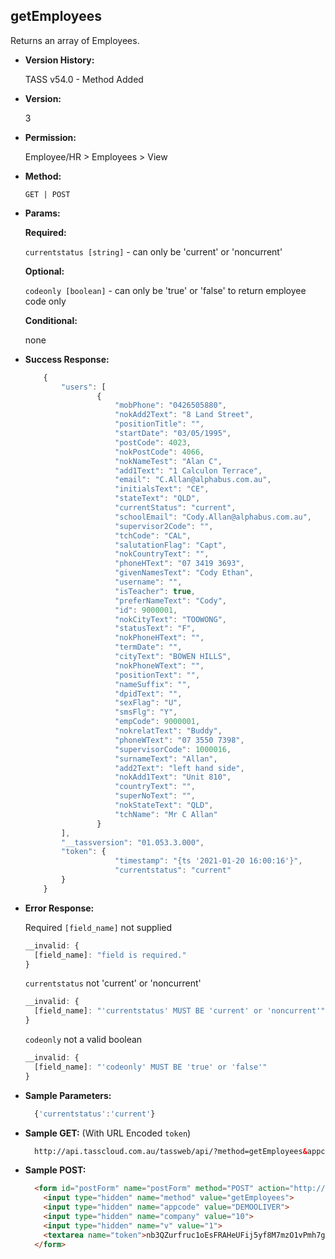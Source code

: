 **getEmployees**
----
  Returns an array of Employees.

* **Version History:**

	TASS v54.0 - Method Added

* **Version:**

	3

* **Permission:**

   Employee/HR > Employees > View

* **Method:**

  `GET | POST`
  
*  **Params:**

   **Required:**
 
   `currentstatus [string]` - can only be 'current' or 'noncurrent'
   
   **Optional:**
 
   `codeonly [boolean]` - can only be 'true' or 'false' to return employee code only

   **Conditional:**

   none

* **Success Response:**
	
	```javascript
		{
			"users": [
					{
						"mobPhone": "0426505880",
						"nokAdd2Text": "8 Land Street",
						"positionTitle": "",
						"startDate": "03/05/1995",
						"postCode": 4023,
						"nokPostCode": 4066,
						"nokNameTest": "Alan C",
						"add1Text": "1 Calculon Terrace",
						"email": "C.Allan@alphabus.com.au",
						"initialsText": "CE",
						"stateText": "QLD",
						"currentStatus": "current",
						"schoolEmail": "Cody.Allan@alphabus.com.au",
						"supervisor2Code": "",
						"tchCode": "CAL",
						"salutationFlag": "Capt",
						"nokCountryText": "",
						"phoneHText": "07 3419 3693",
						"givenNamesText": "Cody Ethan",
						"username": "",
						"isTeacher": true,
						"preferNameText": "Cody",
						"id": 9000001,
						"nokCityText": "TOOWONG",
						"statusText": "F",
						"nokPhoneHText": "",
						"termDate": "",
						"cityText": "BOWEN HILLS",
						"nokPhoneWText": "",
						"positionText": "",
						"nameSuffix": "",
						"dpidText": "",
						"sexFlag": "U",
						"smsFlg": "Y",
						"empCode": 9000001,
						"nokrelatText": "Buddy",
						"phoneWText": "07 3550 7398",
						"supervisorCode": 1000016,
						"surnameText": "Allan",
						"add2Text": "left hand side",
						"nokAdd1Text": "Unit 810",
						"countryText": "",
						"superNoText": "",
						"nokStateText": "QLD",
						"tchName": "Mr C Allan"
					}
			],
			"__tassversion": "01.053.3.000",
			"token": {
						"timestamp": "{ts '2021-01-20 16:00:16'}",
						"currentstatus": "current"
			}
		}
  ```
 
* **Error Response:**

	Required `[field_name]` not supplied
	```javascript
	__invalid: {
	  [field_name]: "field is required."
	}
	```

	`currentstatus` not 'current' or 'noncurrent'
	```javascript
	__invalid: {
	  [field_name]: "'currentstatus' MUST BE 'current' or 'noncurrent'"
	}
	```

	`codeonly` not a valid boolean
	```javascript
	__invalid: {
	  [field_name]: "'codeonly' MUST BE 'true' or 'false'"
	}
	```
* **Sample Parameters:**

  ```javascript
	{'currentstatus':'current'}
  ```

* **Sample GET:** (With URL Encoded `token`)

  ```HTML
	http://api.tasscloud.com.au/tassweb/api/?method=getEmployees&appcode=DEMOOLIVER&company=10&v=1&token=nb3QZurfruc1oEsFRAHeUFij5yf8M7mzO1vPmh7giNc%3D
  ```
  
* **Sample POST:**

  ```HTML
	<form id="postForm" name="postForm" method="POST" action="http://api.tasscloud.com.au/tassweb/api/">
	  <input type="hidden" name="method" value="getEmployees">
	  <input type="hidden" name="appcode" value="DEMOOLIVER">
	  <input type="hidden" name="company" value="10">
	  <input type="hidden" name="v" value="1">
	  <textarea name="token">nb3QZurfruc1oEsFRAHeUFij5yf8M7mzO1vPmh7giNc=</textarea>
	</form>
  ```
